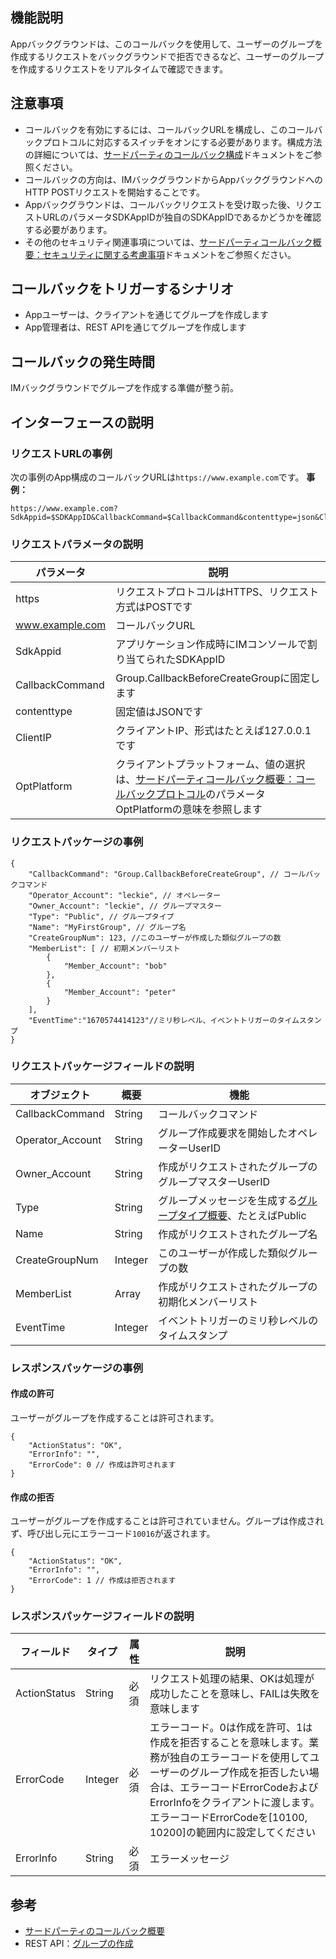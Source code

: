 ## 機能説明

Appバックグラウンドは、このコールバックを使用して、ユーザーのグループを作成するリクエストをバックグラウンドで拒否できるなど、ユーザーのグループを作成するリクエストをリアルタイムで確認できます。

## 注意事項

- コールバックを有効にするには、コールバックURLを構成し、このコールバックプロトコルに対応するスイッチをオンにする必要があります。構成方法の詳細については、[サードパーティのコールバック構成](https://intl.cloud.tencent.com/document/product/1047/34520)ドキュメントをご参照ください。
- コールバックの方向は、IMバックグラウンドからAppバックグラウンドへのHTTP POSTリクエストを開始することです。
- Appバックグラウンドは、コールバックリクエストを受け取った後、リクエストURLのパラメータSDKAppIDが独自のSDKAppIDであるかどうかを確認する必要があります。
- その他のセキュリティ関連事項については、[サードパーティコールバック概要：セキュリティに関する考慮事項](https://intl.cloud.tencent.com/document/product/1047/34354)ドキュメントをご参照ください。

## コールバックをトリガーするシナリオ

- Appユーザーは、クライアントを通じてグループを作成します
- App管理者は、REST APIを通じてグループを作成します

## コールバックの発生時間

IMバックグラウンドでグループを作成する準備が整う前。

## インターフェースの説明

### リクエストURLの事例

次の事例のApp構成のコールバックURLは`https://www.example.com`です。
**事例：**

```
https://www.example.com?SdkAppid=$SDKAppID&CallbackCommand=$CallbackCommand&contenttype=json&ClientIP=$ClientIP&OptPlatform=$OptPlatform
```

### リクエストパラメータの説明

| パラメータ     | 説明 |
| --- | --- |
| https | リクエストプロトコルはHTTPS、リクエスト方式はPOSTです |
| www.example.com | コールバックURL |
| SdkAppid | アプリケーション作成時にIMコンソールで割り当てられたSDKAppID |
| CallbackCommand | Group.CallbackBeforeCreateGroupに固定します |
| contenttype | 固定値はJSONです |
| ClientIP | クライアントIP、形式はたとえば127.0.0.1です |
| OptPlatform | クライアントプラットフォーム、値の選択は、[サードパーティコールバック概要：コールバックプロトコル](https://intl.cloud.tencent.com/document/product/1047/34354)のパラメータOptPlatformの意味を参照します |

### リクエストパッケージの事例

```
{
    "CallbackCommand": "Group.CallbackBeforeCreateGroup", // コールバックコマンド
    "Operator_Account": "leckie", // オペレーター
    "Owner_Account": "leckie", // グループマスター
    "Type": "Public", // グループタイプ
    "Name": "MyFirstGroup", // グループ名
    "CreateGroupNum": 123, //このユーザーが作成した類似グループの数
    "MemberList": [ // 初期メンバーリスト
        {
            "Member_Account": "bob"
        },
        {
            "Member_Account": "peter"
        }
    ],
    "EventTime":"1670574414123"//ミリ秒レベル、イベントトリガーのタイムスタンプ
}
```

### リクエストパッケージフィールドの説明

| オブジェクト | 概要 | 機能 |
| --- | --- | --- |
| CallbackCommand | String | コールバックコマンド |
| Operator_Account | String | グループ作成要求を開始したオペレーターUserID |
| Owner_Account | String | 作成がリクエストされたグループのグループマスターUserID |
| Type | String | グループメッセージを生成する[グループタイプ概要](https://intl.cloud.tencent.com/document/product/1047/33529)、たとえばPublic |
| Name | String | 作成がリクエストされたグループ名 |
| CreateGroupNum | Integer | このユーザーが作成した類似グループの数 |
| MemberList | Array | 作成がリクエストされたグループの初期化メンバーリスト |
| EventTime | Integer | イベントトリガーのミリ秒レベルのタイムスタンプ |

### レスポンスパッケージの事例

#### 作成の許可

ユーザーがグループを作成することは許可されます。

```
{
    "ActionStatus": "OK",
    "ErrorInfo": "",
    "ErrorCode": 0 // 作成は許可されます
}
```

#### 作成の拒否

ユーザーがグループを作成することは許可されていません。グループは作成されず、呼び出し元にエラーコード`10016`が返されます。

```
{
    "ActionStatus": "OK",
    "ErrorInfo": "",
    "ErrorCode": 1 // 作成は拒否されます
}
```

### レスポンスパッケージフィールドの説明

| フィールド | タイプ | 属性 | 説明 |
| --- | --- | --- | --- |
| ActionStatus | String | 必須 | リクエスト処理の結果、OKは処理が成功したことを意味し、FAILは失敗を意味します |
| ErrorCode | Integer | 必須 | エラーコード。0は作成を許可、1は作成を拒否することを意味します。業務が独自のエラーコードを使用してユーザーのグループ作成を拒否したい場合は、エラーコードErrorCodeおよびErrorInfoをクライアントに渡します。エラーコードErrorCodeを[10100, 10200]の範囲内に設定してください|
| ErrorInfo | String | 必須 | エラーメッセージ |

## 参考

- [サードパーティのコールバック概要](https://intl.cloud.tencent.com/document/product/1047/34354)
- REST API：[グループの作成](https://intl.cloud.tencent.com/document/product/1047/34895)


